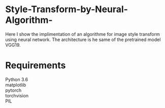 # Style-Transform-by-Neural-Algorithm-
Here I show the implimentation of an algorithme for image style transform using neural network. The architecture is he same of the pretrained model VGG19. 

# Requirements 
Python 3.6 <br/>
matplotlib <br/>
pytorch <br/>
torchvision <br/>
PIL <br/>


